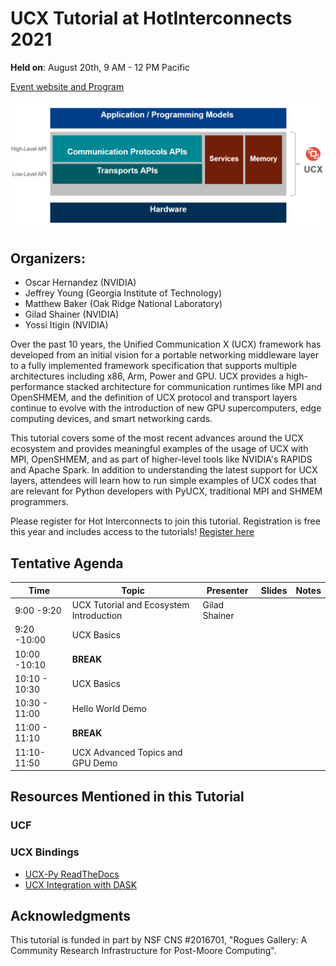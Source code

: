 # UCX Tutorial at HotInterconnects 2021

**Held on**: August 20th, 9 AM - 12 PM Pacific 

[Event website and Program](https://hoti.org/program.html)

![UCX Layer](fig/ucx_tutorial_layer_diagram_2021.png)

## Organizers:
* Oscar Hernandez (NVIDIA)
* Jeffrey Young (Georgia Institute of Technology)
* Matthew Baker (Oak Ridge National Laboratory)
* Gilad Shainer (NVIDIA)
* Yossi Itigin (NVIDIA) 

Over the past 10 years, the Unified Communication X (UCX) framework has developed from an initial vision for a portable networking middleware layer to a fully implemented framework specification that supports multiple architectures including x86, Arm, Power and GPU. UCX provides a high-performance stacked architecture for communication runtimes like MPI and OpenSHMEM, and the definition of UCX protocol and transport layers continue to evolve with the introduction of new GPU supercomputers, edge computing devices, and smart networking cards. 

This tutorial covers some of the most recent advances around the UCX ecosystem and provides meaningful examples of the usage of UCX with MPI, OpenSHMEM, and as part of higher-level tools like NVIDIA's RAPIDS and Apache Spark. In addition to understanding the latest support for UCX layers, attendees will learn how to run simple examples of UCX codes that are relevant for Python developers with PyUCX, traditional MPI and SHMEM programmers.

Please register for Hot Interconnects to join this tutorial. Registration is free this year and includes access to the tutorials! [Register here](https://hoti.123signup.com/event/registration/kjxzx)

## Tentative Agenda

| Time          | Topic                                   | Presenter     | Slides | Notes |
| ------------- | --------------------------------------- | ------------- | ------ | ----- |
| 9:00 -9:20    | UCX Tutorial and Ecosystem Introduction | Gilad Shainer |        |       |
| 9:20 -10:00   | UCX Basics                              |               |        |       |
| 10:00 -10:10  | **BREAK**                               |               |        |       |
| 10:10 - 10:30 | UCX Basics                              |               |        |       |
| 10:30 - 11:00 | Hello World Demo                        |               |        |       |
| 11:00 - 11:10 | **BREAK**                               |               |        |       |
| 11:10-11:50   | UCX Advanced Topics and GPU Demo        |               |        |       |

## Resources Mentioned in this Tutorial

### UCF 
### UCX Bindings
* [UCX-Py ReadTheDocs](https://ucx-py.readthedocs.io/en/latest/)
* [UCX Integration with DASK](https://blog.dask.org/2019/06/09/ucx-dgx)

## Acknowledgments
This tutorial is funded in part by NSF CNS #2016701, "Rogues Gallery: A Community Research Infrastructure for Post-Moore Computing".


